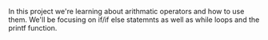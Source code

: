 In this project we're learning about arithmatic operators and how to use them. We'll be focusing on if/if else statemnts as well as while loops and the printf function.